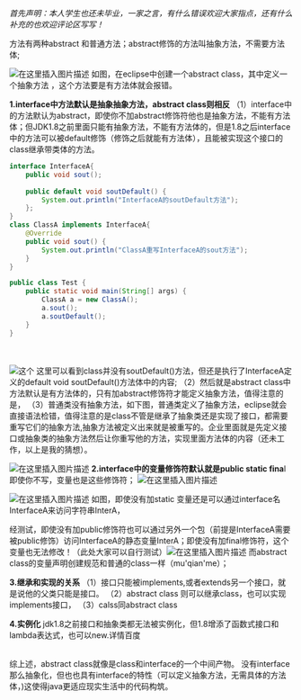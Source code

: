 *首先声明：本人学生也还未毕业，一家之言，有什么错误欢迎大家指点，还有什么补充的也欢迎评论区写写！*


方法有两种abstract 和普通方法；abstract修饰的方法叫抽象方法，不需要方法体;

![在这里插入图片描述](https://img-blog.csdnimg.cn/20210523201452893.png?x-oss-process=image/watermark,type_ZmFuZ3poZW5naGVpdGk,shadow_10,text_aHR0cHM6Ly9ibG9nLmNzZG4ubmV0L3FxODczMTQzMzgx,size_16,color_FFFFFF,t_70#pic_center)
如图，在eclipse中创建一个abstract class，其中定义一个抽象方法
，这个方法要是有方法体就会报错。



**1.interface中方法默认是抽象抽象方法，abstract class则相反**
（1）interface中的方法默认为abstract，即使你不加abstract修饰符他也是抽象方法，不能有方法体；但JDK1.8之前里面只能有抽象方法，不能有方法体的，但是1.8之后interface中的方法可以被default修饰（修饰之后就能有方法体），且能被实现这个接口的class继承带类体的方法。
```java
interface InterfaceA{
	public void sout(); 
	
	public default void soutDefault() {
		System.out.println("InterfaceA的soutDefault方法");
	};
}
class ClassA implements InterfaceA{
	@Override
	public void sout() {
		System.out.println("ClassA重写InterfaceA的sout方法");
	}
}

public class Test {
	public static void main(String[] args) {
		ClassA a = new ClassA();
		a.sout();
		a.soutDefault();
	}
}
```
<br><br>
![这个](https://img-blog.csdnimg.cn/20210523203607926.png?x-oss-process=image/watermark,type_ZmFuZ3poZW5naGVpdGk,shadow_10,text_aHR0cHM6Ly9ibG9nLmNzZG4ubmV0L3FxODczMTQzMzgx,size_16,color_FFFFFF,t_70#pic_center)
这里可以看到class并没有soutDefault()方法，但还是执行了InterfaceA定义的default void soutDefault()方法体中的内容;
（2）然后就是abstract class中方法默认是有方法体的，只有加abstract修饰符才能定义抽象方法，值得注意的是，
（3）普通类没有抽象方法，如下图，普通类定义了抽象方法，eclipse就会直接语法检错，值得注意的是class不管是继承了抽象类还是实现了接口，都需要重写它们的抽象方法,抽象方法被定义出来就是被重写的。企业里面就是先定义接口或抽象类的抽象方法然后让你重写他的方法，实现里面方法体的内容（还未工作，以上是我的猜想）。


![在这里插入图片描述](https://img-blog.csdnimg.cn/2021052320464013.png?x-oss-process=image/watermark,type_ZmFuZ3poZW5naGVpdGk,shadow_10,text_aHR0cHM6Ly9ibG9nLmNzZG4ubmV0L3FxODczMTQzMzgx,size_16,color_FFFFFF,t_70#pic_center)
**2.interface中的变量修饰符默认就是public static fina**l 
即使你不写，变量也是这些修饰符；
![**在这里插入图片描述**](https://img-blog.csdnimg.cn/2021052322020787.png?x-oss-process=image/watermark,type_ZmFuZ3poZW5naGVpdGk,shadow_10,text_aHR0cHM6Ly9ibG9nLmNzZG4ubmV0L3FxODczMTQzMzgx,size_16,color_FFFFFF,t_70#pic_center)

![在这里插入图片描述](https://img-blog.csdnimg.cn/20210523220149239.png?x-oss-process=image/watermark,type_ZmFuZ3poZW5naGVpdGk,shadow_10,text_aHR0cHM6Ly9ibG9nLmNzZG4ubmV0L3FxODczMTQzMzgx,size_16,color_FFFFFF,t_70#pic_center)
如图，即使没有加static 变量还是可以通过interface名InterfaceA来访问字符串InterA，

经测试，即使没有加public修饰符也可以通过另外一个包（前提是InterfaceA需要被public修饰）访问InterfaceA的静态变量InterA；即使没有加final修饰符，这个变量也无法修改！（此处大家可以自行测试）![在这里插入图片描述](https://img-blog.csdnimg.cn/20210523221018198.png?x-oss-process=image/watermark,type_ZmFuZ3poZW5naGVpdGk,shadow_10,text_aHR0cHM6Ly9ibG9nLmNzZG4ubmV0L3FxODczMTQzMzgx,size_16,color_FFFFFF,t_70#pic_center)
而abstract class的变量声明创建规范和普通的class一样（mu'qian'me）；

**3.继承和实现的关系**
（1）接口只能被implements,或者extends另一个接口，就是说他的父类只能是接口。
（2）abstract class 则可以继承class，也可以实现implements接口，
（3）calss同abstract class

**4.实例化**
jdk1.8之前接口和抽象类都无法被实例化，但1.8增添了函数式接口和lambda表达式，也可以new.详情百度


<br>
综上述，abstract class就像是class和interface的一个中间产物。
没有interface那么抽象化，但也也具有interface的特性（可以定义抽象方法，无需具体的方法体，)这使得java更适应现实生活中的代码构筑。